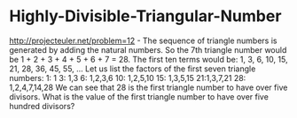 Highly-Divisible-Triangular-Number
==================================

http://projecteuler.net/problem=12  -  The sequence of triangle numbers is 
generated by adding the natural numbers. So the 7th triangle number would be
1 + 2 + 3 + 4 + 5 + 6 + 7 = 28. The first ten terms would be:
1, 3, 6, 10, 15, 21, 28, 36, 45, 55, ...  Let us list the factors of the first
seven triangle numbers:   1: 1  3: 1,3  6: 1,2,3,6 10: 1,2,5,10 15: 1,3,5,15 
21:1,3,7,21 28: 1,2,4,7,14,28 We can see that 28 is the first triangle number to
have over five divisors.  What is the value of the first triangle number to have
over five hundred divisors?
